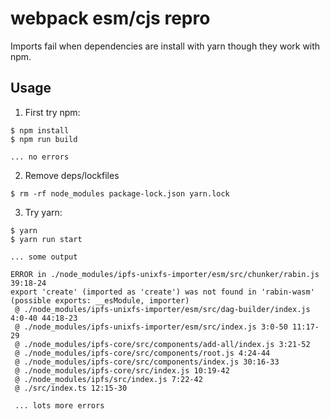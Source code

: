 # webpack esm/cjs repro

Imports fail when dependencies are install with yarn though they work with npm.

## Usage

1. First try npm:

```console
$ npm install
$ npm run build

... no errors
```

2. Remove deps/lockfiles

```console
$ rm -rf node_modules package-lock.json yarn.lock
```

3. Try yarn:

```console
$ yarn
$ yarn run start

... some output

ERROR in ./node_modules/ipfs-unixfs-importer/esm/src/chunker/rabin.js 39:18-24
export 'create' (imported as 'create') was not found in 'rabin-wasm' (possible exports: __esModule, importer)
 @ ./node_modules/ipfs-unixfs-importer/esm/src/dag-builder/index.js 4:0-40 44:18-23
 @ ./node_modules/ipfs-unixfs-importer/esm/src/index.js 3:0-50 11:17-29
 @ ./node_modules/ipfs-core/src/components/add-all/index.js 3:21-52
 @ ./node_modules/ipfs-core/src/components/root.js 4:24-44
 @ ./node_modules/ipfs-core/src/components/index.js 30:16-33
 @ ./node_modules/ipfs-core/src/index.js 10:19-42
 @ ./node_modules/ipfs/src/index.js 7:22-42
 @ ./src/index.ts 12:15-30

 ... lots more errors
```

